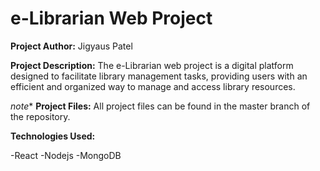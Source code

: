 # e-Librarian Web Project

**Project Author:** Jigyaus Patel

**Project Description:**
The e-Librarian web project is a digital platform designed to facilitate library management tasks, providing users with an efficient and organized way to manage and access library resources.

*note**
**Project Files:**
All project files can be found in the master branch of the repository.


**Technologies Used:**

-React
-Nodejs
-MongoDB
